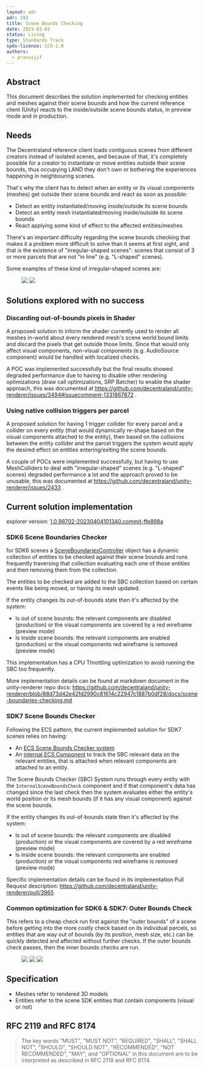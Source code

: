 ```yaml
---
layout: adr
adr: 192
title: Scene Bounds Checking
date: 2023-03-02
status: Living
type: Standards Track
spdx-license: CC0-1.0
authors:
  - pravusjif
---
```


## Abstract

This document describes the solution implemented for checking entities and meshes against their scene bounds and how the current reference client (Unity) reacts to the inside/outside scene bounds status, in preview mode and in production.

## Needs

The Decentraland reference client loads contiguous scenes from different creators instead of isolated scenes, and because of that, it's completely possible for a creator to instantiate or move entities outside their scene bounds, thus occupying LAND they don't own or bothering the experiences happening in neighbouring scenes.

That's why the client has to detect when an entity or its visual components (meshes) get outside their scene bounds and react as soon as possible:
- Detect an entity instantiated/moving inside/outside its scene bounds
- Detect an entity mesh instantiated/moving inside/outside its scene bounds
- React applying some kind of effect to the affected entities/meshes

There's an important difficulty regarding the scene bounds checking that makes it a problem more difficult to solve than it seems at first sight, and that is the existence of "irregular-shaped scenes": scenes that consist of 3 or more parcels that are not "in line" (e.g. "L-shaped" scenes).

Some examples of these kind of irregular-shaped scenes are:
<figure>
  <img src="/resources/ADR-192/irregular-shaped-scene-example-1.png" />
  <img src="/resources/ADR-192/irregular-shaped-scene-example-2.png" />
</figure>

## Solutions explored with no success
### Discarding out-of-bounds pixels in Shader

A proposed solution to inform the shader currently used to render all meshes in-world about every rendered mesh's scene world bound limits and discard the pixels that get outside those limits.
Since that would only affect visual components, non-visual components (e.g. AudioSource component) would be handled with localized checks.

A POC was implemented successfully but the final results showed degraded performance due to having to disable other rendering optimizations (draw call optimizations, SRP Batcher) to enable the shader approach, this was documented at https://github.com/decentraland/unity-renderer/issues/3494#issuecomment-1331867872 .

### Using native collision triggers per parcel

A proposed solution for having 1 trigger collider for every parcel and a collider on every entity (that would dynamically re-shape based on the visual components attached to the entity), then based on the collisions between the entity collider and the parcel triggers the system would apply the desired effect on entities entering/exiting the scene bounds.

A couple of POCs were implemented successfully, but having to use MeshColliders to deal with "irregular-shaped" scenes (e.g. "L-shaped" scenes) degraded performance a lot and the approach proved to be unusable, this was documented at https://github.com/decentraland/unity-renderer/issues/2433 .

## Current solution implementation
explorer version: [1.0.98702-20230404101340.commit-ffe898a](https://github.com/decentraland/unity-renderer/pull/4838)

### SDK6 Scene Boundaries Checker

for SDK6 scenes a [SceneBoundariesController](https://github.com/decentraland/unity-renderer/blob/05c9abdbf1e55bf33817e890ce56d65fb51dd66a/unity-renderer/Assets/Scripts/MainScripts/DCL/WorldRuntime/SceneBoundariesController/SceneBoundsChecker.cs) object has a dynamic collection of entities to be checked against their scene bounds and runs frequently traversing that collection evaluating each one of those entities and then removing them from the collection.

The entities to be checked are added to the SBC collection based on certain events like being moved, or having its mesh updated.

If the entity changes its out-of-bounds state then it's affected by the system:
- Is out of scene bounds: the relevant components are disabled (production) or the visual components are covered by a red wireframe (preview mode)
- Is inside scene bounds: the relevant components are enabled (production) or the visual components red wireframe is removed (preview mode)

This implementation has a CPU Throttling optimization to avoid running the SBC too frequently.

More implementation details can be found at markdown document in the unity-renderer repo docs: https://github.com/decentraland/unity-renderer/blob/88d73d42e42fd2990c81614c22947c1887b0df28/docs/scene-boundaries-checking.md

### SDK7 Scene Bounds Checker

Following the ECS pattern, the current implemented solution for SDK7 scenes relies on having:
- An [ECS Scene Bounds Checker system](https://github.com/decentraland/unity-renderer/blob/88d73d42e42fd2990c81614c22947c1887b0df28/unity-renderer/Assets/DCLPlugins/ECS7/Systems/SceneBoundsCheckerSystem/ECSSceneBoundsCheckerSystem.cs)
- An [internal ECS Component](https://github.com/decentraland/unity-renderer/blob/88d73d42e42fd2990c81614c22947c1887b0df28/unity-renderer/Assets/DCLPlugins/ECS7/InternalECSComponents/Interfaces/InternalECSComponentModels.cs#L78~L87) to track the SBC relevant data on the relevant entities, that is attached when relevant components are attached to an entity.

The Scene Bounds Checker (SBC) System runs through every entity with the `InternalSceneBoundsCheck` component and if that component's data has changed since the last check then the system evaluates either the entity's world position or its mesh bounds (if it has any visual component) against the scene bounds.

If the entity changes its out-of-bounds state then it's affected by the system:
- Is out of scene bounds: the relevant components are disabled (production) or the visual components are covered by a red wireframe (preview mode)  
- Is inside scene bounds: the relevant components are enabled (production) or the visual components red wireframe is removed (preview mode)

Specific implementation details can be found in its implementation Pull Request description: https://github.com/decentraland/unity-renderer/pull/3965

### Common optimization for SDK6 & SDK7: Outer Bounds Check

This refers to a cheap check run first against the "outer bounds" of a scene before getting into the more costly check based on its individual parcels, so entities that are way out of bounds (by its position, mesh size, etc.) can be quickly detected and affected without further checks. If the outer bounds check passes, then the inner bounds checks are run.

<figure>
  <img src="/resources/ADR-192/scene-top-down.png" />
  <img src="/resources/ADR-192/scene-inner-bounds.png" />
  <img src="/resources/ADR-192/scene-outer-bounds.png" />
</figure>

## Specification

- Meshes refer to rendered 3D models
- Entities refer to the scene SDK entities that contain components (visual or not)

## RFC 2119 and RFC 8174

> The key words "MUST", "MUST NOT", "REQUIRED", "SHALL", "SHALL NOT", "SHOULD", "SHOULD NOT", "RECOMMENDED", "NOT RECOMMENDED", "MAY", and "OPTIONAL" in this document are to be interpreted as described in RFC 2119 and RFC 8174.
